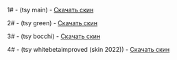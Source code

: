 1# - (tsy main) - [Скачать скин](https://github.com/HaCkErToP-png/Merami-Skins/raw/main/release/NM_tsyNya_2.0_main.osk)

2# - (tsy green) - [Скачать скин](https://github.com/HaCkErToP-png/Merami-Skins/raw/main/release/NM_tsyNya_2.0_green.osk)

3# - (tsy bocchi) - [Скачать скин](https://github.com/HaCkErToP-png/Merami-Skins/raw/main/release/NM_tsyNya_2.1_bocchi.osk)

4# - (tsy whitebetaimproved (skin 2022)) - [Скачать скин](https://github.com/HaCkErToP-png/Merami-Skins/raw/main/release/whitebetaimproved.osk)
